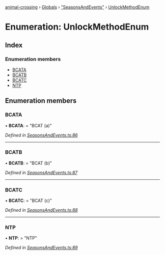 [animal-crossing](../README.md) › [Globals](../globals.md) › ["SeasonsAndEvents"](../modules/_seasonsandevents_.md) › [UnlockMethodEnum](_seasonsandevents_.unlockmethodenum.md)

# Enumeration: UnlockMethodEnum

## Index

### Enumeration members

* [BCATA](_seasonsandevents_.unlockmethodenum.md#bcata)
* [BCATB](_seasonsandevents_.unlockmethodenum.md#bcatb)
* [BCATC](_seasonsandevents_.unlockmethodenum.md#bcatc)
* [NTP](_seasonsandevents_.unlockmethodenum.md#ntp)

## Enumeration members

###  BCATA

• **BCATA**: = "BCAT (a)"

*Defined in [SeasonsAndEvents.ts:86](https://github.com/Norviah/animal-crossing/blob/ba83c61/module/types/SeasonsAndEvents.ts#L86)*

___

###  BCATB

• **BCATB**: = "BCAT (b)"

*Defined in [SeasonsAndEvents.ts:87](https://github.com/Norviah/animal-crossing/blob/ba83c61/module/types/SeasonsAndEvents.ts#L87)*

___

###  BCATC

• **BCATC**: = "BCAT (c)"

*Defined in [SeasonsAndEvents.ts:88](https://github.com/Norviah/animal-crossing/blob/ba83c61/module/types/SeasonsAndEvents.ts#L88)*

___

###  NTP

• **NTP**: = "NTP"

*Defined in [SeasonsAndEvents.ts:89](https://github.com/Norviah/animal-crossing/blob/ba83c61/module/types/SeasonsAndEvents.ts#L89)*
